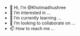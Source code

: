 - 👋 Hi, I’m @Khotmadhushree
- 👀 I’m interested in ...
- 🌱 I’m currently learning ...
- 💞️ I’m looking to collaborate on ...
- 📫 How to reach me ...

<!---
Khotmadhushree/Khotmadhushree is a ✨ special ✨ repository because its `README.md` (this file) appears on your GitHub profile.
You can click the Preview link to take a look at your changes.
--->
